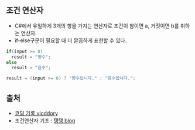 조건 연산자
----
- C#에서 유일하게 3개의 항을 가지는 연산자로 조건이 참이면 a, 거짓이면 b를 취하는 연산자.
- if-else구문이 필요할 때 더 깔끔하게 표현할 수 있다.
```C
if(input >= 0)
  result = "양수";
else
  result = "음수";
```
```C
result = (input >= 0) ? "양수입니다." : "음수입니다.";
```

출처
-----
- [코딩 기록 vicddory](https://codingcoding.tistory.com/330)
- 조건연산자 기초 : [탱탱 blog](https://blog.naver.com/nanum5125/222103775063)

